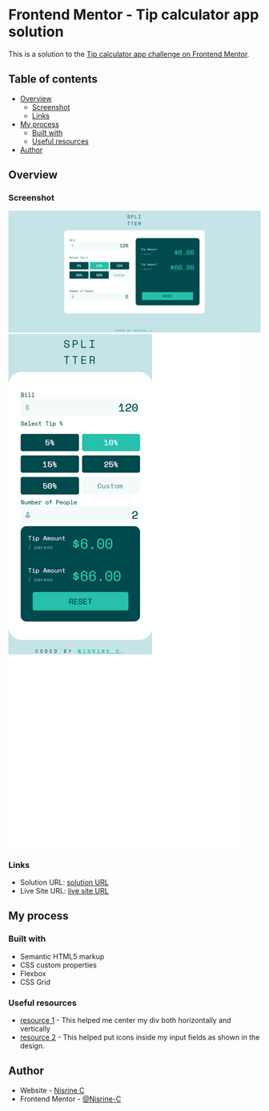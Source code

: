 # Frontend Mentor - Tip calculator app solution

This is a solution to the [Tip calculator app challenge on Frontend Mentor](https://www.frontendmentor.io/challenges/tip-calculator-app-ugJNGbJUX). 

## Table of contents

- [Overview](#overview)
  - [Screenshot](#screenshot)
  - [Links](#links)
- [My process](#my-process)
  - [Built with](#built-with)
  - [Useful resources](#useful-resources)
- [Author](#author)


## Overview


### Screenshot

![](./screenshot.png)
![](./mobilescreenshot.png)


### Links

- Solution URL: [solution URL](https://www.frontendmentor.io/solutions/responsive-tip-calculator-powered-by-css-grid-and-javascript-HxSo7PSyY5)
- Live Site URL: [live site URL](https://nisrine-c.github.io/tip-calculator-app-main.github.io/)

## My process

### Built with

- Semantic HTML5 markup
- CSS custom properties
- Flexbox
- CSS Grid

### Useful resources

- [resource 1](https://www.w3schools.com/howto/howto_css_center-vertical.asp) - This helped me center my div both horizontally and vertically
- [resource 2](https://www.geeksforgeeks.org/css-to-put-icon-inside-an-input-element-in-a-form/) - This helped put icons inside my input fields as shown in the design.


## Author

- Website - [Nisrine C](https://www.your-site.com)
- Frontend Mentor - [@Nisrine-C](https://www.frontendmentor.io/profile/yourusername)


